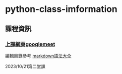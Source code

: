 # python-class-imformation
## 課程資訊
### [上課網頁googlemeet](https://meet.google.com/bio-hmps-bpr)

編輯目錄參考 [markdown語法大全](https://hackmd.io/@eMP9zQQ0Qt6I8Uqp2Vqy6w/SyiOheL5N/%2FBVqowKshRH246Q7UDyodFA?type=book)

2023/10/21第二堂課